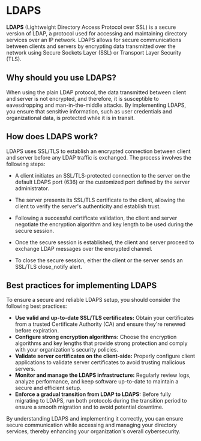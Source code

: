 # LDAPS

**LDAPS** (Lightweight Directory Access Protocol over SSL) is a secure version of LDAP, a protocol used for accessing and maintaining directory services over an IP network. LDAPS allows for secure communications between clients and servers by encrypting data transmitted over the network using Secure Sockets Layer (SSL) or Transport Layer Security (TLS).

## Why should you use LDAPS?

When using the plain LDAP protocol, the data transmitted between client and server is not encrypted, and therefore, it is susceptible to eavesdropping and man-in-the-middle attacks. By implementing LDAPS, you ensure that sensitive information, such as user credentials and organizational data, is protected while it is in transit.

## How does LDAPS work?

LDAPS uses SSL/TLS to establish an encrypted connection between client and server before any LDAP traffic is exchanged. The process involves the following steps:

- A client initiates an SSL/TLS-protected connection to the server on the default LDAPS port (636) or the customized port defined by the server administrator.

- The server presents its SSL/TLS certificate to the client, allowing the client to verify the server's authenticity and establish trust.

- Following a successful certificate validation, the client and server negotiate the encryption algorithm and key length to be used during the secure session.

- Once the secure session is established, the client and server proceed to exchange LDAP messages over the encrypted channel.

- To close the secure session, either the client or the server sends an SSL/TLS close_notify alert.

## Best practices for implementing LDAPS

To ensure a secure and reliable LDAPS setup, you should consider the following best practices:

- **Use valid and up-to-date SSL/TLS certificates:** Obtain your certificates from a trusted Certificate Authority (CA) and ensure they're renewed before expiration.
- **Configure strong encryption algorithms:** Choose the encryption algorithms and key lengths that provide strong protection and comply with your organization's security policies.
- **Validate server certificates on the client-side:** Properly configure client applications to validate server certificates to avoid trusting malicious servers.
- **Monitor and manage the LDAPS infrastructure:** Regularly review logs, analyze performance, and keep software up-to-date to maintain a secure and efficient setup.
- **Enforce a gradual transition from LDAP to LDAPS:** Before fully migrating to LDAPS, run both protocols during the transition period to ensure a smooth migration and to avoid potential downtime.

By understanding LDAPS and implementing it correctly, you can ensure secure communication while accessing and managing your directory services, thereby enhancing your organization's overall cybersecurity.
